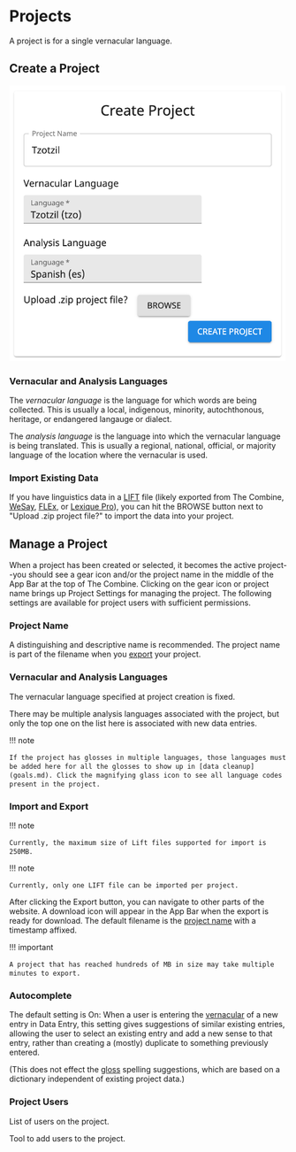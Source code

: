 # Projects

A project is for a single vernacular language.

## Create a Project

![Create Project - Yiddish](images/projectCreateTzotzil.png)

### Vernacular and Analysis Languages

The _vernacular language_ is the language for which words are being collected. This is usually a local, indigenous,
minority, autochthonous, heritage, or endangered langauge or dialect.

The _analysis language_ is the language into which the vernacular language is being translated. This is usually a
regional, national, official, or majority language of the location where the vernacular is used.

### Import Existing Data

If you have linguistics data in a [LIFT](https://software.sil.org/lifttools) file (likely exported from The Combine,
[WeSay](https://software.sil.org/wesay), [FLEx](https://software.sil.org/fieldworks), or
[Lexique Pro](software.sil.org/lexiquepro)), you can hit the BROWSE button next to "Upload .zip project file?" to import
the data into your project.

## Manage a Project

When a project has been created or selected, it becomes the active project--you should see a gear icon and/or the
project name in the middle of the App Bar at the top of The Combine. Clicking on the gear icon or project name brings up
Project Settings for managing the project. The following settings are available for project users with sufficient
permissions.

### Project Name

A distinguishing and descriptive name is recommended. The project name is part of the filename when you
[export](#import-and-export) your project.

### Vernacular and Analysis Languages

The vernacular language specified at project creation is fixed.

There may be multiple analysis languages associated with the project, but only the top one on the list here is
associated with new data entries.

!!! note

    If the project has glosses in multiple languages, those languages must be added here for all the glosses to show up in [data cleanup](goals.md). Click the magnifying glass icon to see all language codes present in the project.

### Import and Export

!!! note

    Currently, the maximum size of Lift files supported for import is 250MB.

!!! note

    Currently, only one LIFT file can be imported per project.

After clicking the Export button, you can navigate to other parts of the website. A download icon will appear in the App
Bar when the export is ready for download. The default filename is the [project name](#project-name) with a timestamp
affixed.

!!! important

    A project that has reached hundreds of MB in size may take multiple minutes to export.

### Autocomplete

The default setting is On: When a user is entering the [vernacular](dataEntry.md#vernacular) of a new entry in Data
Entry, this setting gives suggestions of similar existing entries, allowing the user to select an existing entry and add
a new sense to that entry, rather than creating a (mostly) duplicate to something previously entered.

(This does not effect the [gloss](dataEntry.md#gloss) spelling suggestions, which are based on a dictionary independent
of existing project data.)

### Project Users

List of users on the project.

Tool to add users to the project.

